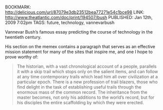 BOOKMARK: http://delicious.com/url/87079e3db23512bea77271e54c1bce98
LINK: http://www.theatlantic.com/doc/print/194507/bush
PUBLISHED: Jan 12th, 2009 7:02pm
TAGS: future, technology, vannevarbush

Vannevar Bush’s famous essay predicting the course of technology in the
twentieth century.

His section on the memex contains a paragraph that serves as an effective
mission statement for many of the sites that inspire me, and one I hope to
prove worthy of:

> The historian, with a vast chronological account of a people, parallels it
> with a skip trail which stops only on the salient items, and can follow at
> any time contemporary trails which lead him all over civilization at a
> particular epoch. There is a new profession of trail blazers, those who find
> delight in the task of establishing useful trails through the enormous mass
> of the common record. The inheritance from the master becomes, not only his
> additions to the world’s record, but for his disciples the entire scaffolding
> by which they were erected.
